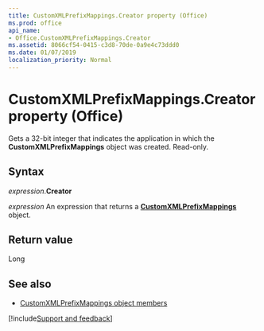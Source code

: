 ```yaml
---
title: CustomXMLPrefixMappings.Creator property (Office)
ms.prod: office
api_name:
- Office.CustomXMLPrefixMappings.Creator
ms.assetid: 8066cf54-0415-c3d8-70de-0a9e4c73ddd0
ms.date: 01/07/2019
localization_priority: Normal
---
```



# CustomXMLPrefixMappings.Creator property (Office)

Gets a 32-bit integer that indicates the application in which the **CustomXMLPrefixMappings** object was created. Read-only.


## Syntax

_expression_.**Creator**

_expression_ An expression that returns a **[CustomXMLPrefixMappings](Office.CustomXMLPrefixMappings.md)** object.


## Return value

Long


## See also

- [CustomXMLPrefixMappings object members](overview/library-reference/customxmlprefixmappings-members-office.md)

[!include[Support and feedback](~/includes/feedback-boilerplate.md)]